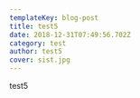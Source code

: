 ```yaml
---
templateKey: blog-post
title: test5
date: 2018-12-31T07:49:56.702Z
category: test
author: test5
cover: sist.jpg
---
```

test5
